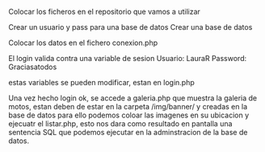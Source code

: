 Colocar los ficheros en el repositorio que vamos a utilizar

Crear un usuario y pass para una base de datos
Crear una base de datos

Colocar los datos en el fichero conexion.php

El login valida contra una variable de sesion
  Usuario: LauraR
  Password: Graciasatodos

estas variables se pueden modificar, estan en login.php

Una vez hecho login ok, se accede a galeria.php que muestra la galeria de motos, estan deben de estar en la carpeta /img/banner/ y creadas en la base de datos
para ello podemos coloar las imagenes en su ubicacion y ejecuatr el listar.php, esto nos dara como resultado en pantalla una sentencia SQL que podemos ejecutar en la adminstracion de la base de datos.



